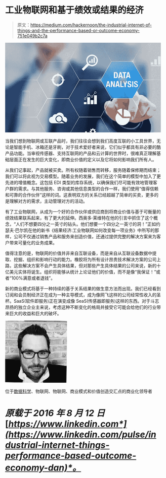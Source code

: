 # 工业物联网和基于绩效或结果的经济

> 原文：<https://medium.com/hackernoon/the-industrial-internet-of-things-and-the-performance-based-or-outcome-economy-751e049b2c7a>

![](img/b0e0b7b8ec54ee0607387708d5e05313.png)

当我们想到物联网或互联产品时，我们往往会想到我们高度互联的小工具世界，无论是智能手机、冰箱还是牙刷，对于技术爱好者来说，它们似乎都具有非必要的酷产品功能。当审视传感器、支持互联网的产品和云计算的世界时，很难真正理解基础层面正在发生的巨大变化，即商业价值的定义以及它将如何影响我们所有人。

从我们记事起，产品就被买卖。所有权随着销售而转移，服务随着保修期而结束；我们可以将此视为交易模型。随着业务的发展，我们在这个简单的模型中加入了更先进的增值概念。这包括 EDI 类型的库存系统，以确保我们尽可能有效地管理客户群的需求。与其他服务、咨询或其他信息类型的合作一样，我们使用“值得信赖和可靠的合作伙伴”这样的词。这表明双方的关系已经超越了简单的买卖，更多的是理解对方的需求，主动管理对方的活动。

有了工业物联网，从成为一个好的合作伙伴或供应商到将商业价值与基于可衡量的绩效结果联系起来，有了更大的延伸。西奥多·莱维特在他的引言中抓住了这个概念，“人们不想要四分之一英寸的钻头。他们想要一个四分之一英寸的洞！”正如约瑟夫·巴尔凯在他的新书《结果经济:工业物联网如何改变每一项业务》中所写的那样，公司不仅通过销售产品和服务来创造价值，还通过提供完整的解决方案来为客户带来可量化的业务成果。

值得注意的是，物联网的价值并非来自互联设备，而是来自从互联设备数据中提取、挖掘、组织和影响行动的能力。橡胶将为所有设计昂贵技术解决方案的公司上路，这些解决方案不会产生具体结果，但对那些产生具体结果的公司来说，新的十亿美元实体将诞生。组织将能够从统计上论证他们的价值，而不是像“我保证！”或者“100%满意或者退钱”。

新的商业模式将基于一种持续的基于关系结果的做生意方法而出现。我们已经看到订阅和会员制经济正在成为一种主导模式，成为像网飞这样的公司经常性收入的圣杯。SaaS(软件即服务)正在演变成像 SeaS(传感器即服务)这样的东西。对于斗志昂扬的独立企业主来说，考虑这种不断变化的格局并接受它可能会给他们的行业带来巨大的收益和巨大的破坏。

![](img/3ff7fc141e897ec7b27ada49f4db2e12.png)

位于[数据科学](https://hackernoon.com/tagged/data-science)、物联网、物联网、商业模式和价值创造交汇点的商业化领导者

# *原载于 2016 年 8 月 12 日*[*https://www.linkedin.com*](https://www.linkedin.com/pulse/industrial-internet-things-performance-based-outcome-economy-dan)*。*